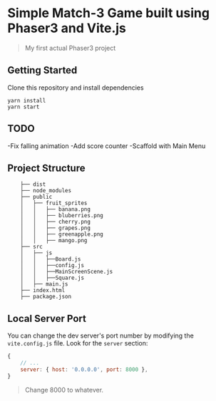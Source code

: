 # Simple Match-3 Game built using Phaser3 and Vite.js
> My first actual Phaser3 project


## Getting Started

Clone this repository and install dependencies
```
yarn install
yarn start
```

## TODO

-Fix falling animation
-Add score counter
-Scaffold with Main Menu

## Project Structure
```
    ├── dist
    ├── node_modules
    ├── public
    │   ├── fruit_sprites
    │   │   ├── banana.png
    │   │   ├── bluberries.png
    │   │   ├── cherry.png
    │   │   ├── grapes.png
    │   │   ├── greenapple.png
    │   │   ├── mango.png
    ├── src
    │   ├── js
    │   │   ├──Board.js
    │   │   ├──config.js
    │   │   ├──MainScreenScene.js
    │   │   ├──Square.js
    │   ├── main.js
	├── index.html
    ├── package.json
```

## Local Server Port

You can change the dev server's port number by modifying the `vite.config.js` file. Look for the `server` section:

```js
{
	// ...
	server: { host: '0.0.0.0', port: 8000 },
}
```
>Change 8000 to whatever.